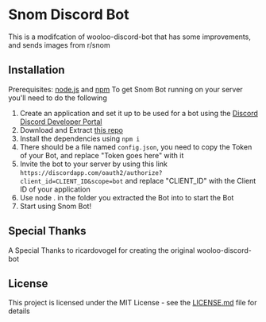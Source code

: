 # Snom Discord Bot

This is a modifcation of wooloo-discord-bot that has some improvements, and sends images from r/snom

## Installation
Prerequisites: [node.js](https://nodejs.org/en/) and [npm](https://www.npmjs.com/get-npm)
To get Snom Bot running on your server you'll need to do the following

1. Create an application and set it up to be used for a bot using the [Discord Discord Developer Portal](https://discord.com/developers/applications)
2. Download and Extract [this repo](https://github.com/ricardovogel/wooloo-discord-bot/archive/master.zip)
3. Install the dependencies using ```npm i```
4. There should be a file named ```config.json```, you need to copy the Token of your Bot, and replace "Token goes here" with it
5. Invite the bot to your server by using this link ```https://discordapp.com/oauth2/authorize?client_id=CLIENT_ID&scope=bot``` and replace "CLIENT_ID" with the Client ID of your application
6. Use node . in the folder you extracted the Bot into to start the Bot
7. Start using Snom Bot!

## Special Thanks
A Special Thanks to ricardovogel for creating the original wooloo-discord-bot

## License
This project is licensed under the MIT License - see the [LICENSE.md](https://github.com/NickNo-Name/snom-discord-bot/blob/master/LICENSE.md) file for details

